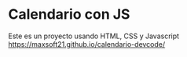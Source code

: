 # Calendario con JS

Este es un proyecto usando HTML, CSS y Javascript
 https://maxsoft21.github.io/calendario-devcode/
